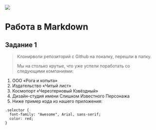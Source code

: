 ![](https://netology-code.github.io/git-homeworks/introduction/assets/logo.png)
# Работа в Markdown
## Задание 1 ##
>Клонирволи репозиторий с Github на локалку, перешли в папку.
>
>
>Мы на столько крутые, что уже успели поработать со следующими компаниями:

1. ООО «Рога и копыта»
1. Издательство «Читый лист»
1. Космопорт «Черезтерновый Кзвёздный»
1. Дизайн-студия имени Слишком Известного Персонажа
1. Ниже пример кода из нашего приложения:
```
.selector {
  font-family: "Awesome", Arial, sans-serif;
  color: red;
}
```
